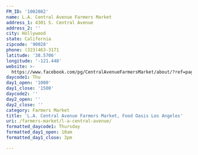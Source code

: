 ```yaml
---
FM_ID: '1002082'
name: L.A. Central Avenue Farmers Market
address_1: 4301 S. Central Avenue
address_2: ''
city: Hollywood
state: California
zipcode: '90028'
phone: (323)463-3171
latitude: '38.5706'
longitude: '-121.448'
website: >-
  https://www.facebook.com/pg/CentralAvenueFarmersMarket/about/?ref=page_internal
daycode1: Thu
day1_open: '1000'
day1_close: '1500'
daycode2: ''
day2_open: ''
day2_close: ''
category: Farmers Market
title: 'L.A. Central Avenue Farmers Market, Food Oasis Los Angeles'
uri: /farmers-market/l-a-central-avenue/
formatted_daycode1: Thursday
formatted_day1_open: 10am
formatted_day1_close: 3pm

---
```

